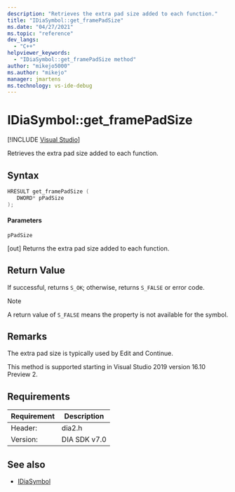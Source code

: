 ```yaml
---
description: "Retrieves the extra pad size added to each function."
title: "IDiaSymbol::get_framePadSize"
ms.date: "04/27/2021"
ms.topic: "reference"
dev_langs:
  - "C++"
helpviewer_keywords:
  - "IDiaSymbol::get_framePadSize method"
author: "mikejo5000"
ms.author: "mikejo"
manager: jmartens
ms.technology: vs-ide-debug
---
```

# IDiaSymbol::get_framePadSize

 [!INCLUDE [Visual Studio](~/includes/applies-to-version/vs-windows-only.md)]

Retrieves the extra pad size added to each function.

## Syntax

```C++
HRESULT get_framePadSize ( 
   DWORD* pPadSize
);
```

#### Parameters

 `pPadSize`

[out] Returns the extra pad size added to each function.

## Return Value

 If successful, returns `S_OK`; otherwise, returns `S_FALSE` or error code.

> [!NOTE]
> A return value of `S_FALSE` means the property is not available for the symbol.

## Remarks

The extra pad size is typically used by Edit and Continue.

This method is supported starting in Visual Studio 2019 version 16.10 Preview 2.

## Requirements

|Requirement|Description|
|-----------------|-----------------|
|Header:|dia2.h|
|Version:|DIA SDK v7.0|

## See also
- [IDiaSymbol](../../debugger/debug-interface-access/idiasymbol.md)
